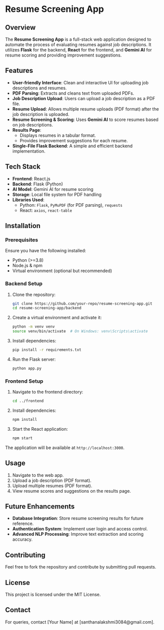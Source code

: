 # Resume Screening App

## Overview

The **Resume Screening App** is a full-stack web application designed to automate the process of evaluating resumes against job descriptions. It utilizes **Flask** for the backend, **React** for the frontend, and **Gemini AI** for resume scoring and providing improvement suggestions.

## Features

- **User-friendly Interface**: Clean and interactive UI for uploading job descriptions and resumes.
- **PDF Parsing**: Extracts and cleans text from uploaded PDFs.
- **Job Description Upload**: Users can upload a job description as a PDF file.
- **Resume Upload**: Allows multiple resume uploads (PDF format) after the job description is uploaded.
- **Resume Screening & Scoring**: Uses **Gemini AI** to score resumes based on job descriptions.
- **Results Page**:
  - Displays resumes in a tabular format.
  - Provides improvement suggestions for each resume.
- **Single-File Flask Backend**: A simple and efficient backend implementation.

## Tech Stack

- **Frontend**: React.js
- **Backend**: Flask (Python)
- **AI Model**: Gemini AI for resume scoring
- **Storage**: Local file system for PDF handling
- **Libraries Used**:
  - Python: `Flask`, `PyMuPDF` (for PDF parsing), `requests`
  - React: `axios`, `react-table`

## Installation

### Prerequisites

Ensure you have the following installed:

- Python (>=3.8)
- Node.js & npm
- Virtual environment (optional but recommended)

### Backend Setup

1. Clone the repository:
   ```bash
   git clone https://github.com/your-repo/resume-screening-app.git
   cd resume-screening-app/backend
   ```
2. Create a virtual environment and activate it:
   ```bash
   python -m venv venv
   source venv/bin/activate  # On Windows: venv\Scripts\activate
   ```
3. Install dependencies:
   ```bash
   pip install -r requirements.txt
   ```
4. Run the Flask server:
   ```bash
   python app.py
   ```

### Frontend Setup

1. Navigate to the frontend directory:
   ```bash
   cd ../frontend
   ```
2. Install dependencies:
   ```bash
   npm install
   ```
3. Start the React application:
   ```bash
   npm start
   ```

The application will be available at `http://localhost:3000`.

## Usage

1. Navigate to the web app.
2. Upload a job description (PDF format).
3. Upload multiple resumes (PDF format).
4. View resume scores and suggestions on the results page.

## Future Enhancements

- **Database Integration**: Store resume screening results for future reference.
- **Authentication System**: Implement user login and access control.
- **Advanced NLP Processing**: Improve text extraction and scoring accuracy.

## Contributing

Feel free to fork the repository and contribute by submitting pull requests.

## License

This project is licensed under the MIT License.

## Contact

For queries, contact [Your Name] at [santhanalakshmi3084\@gmail.com].


